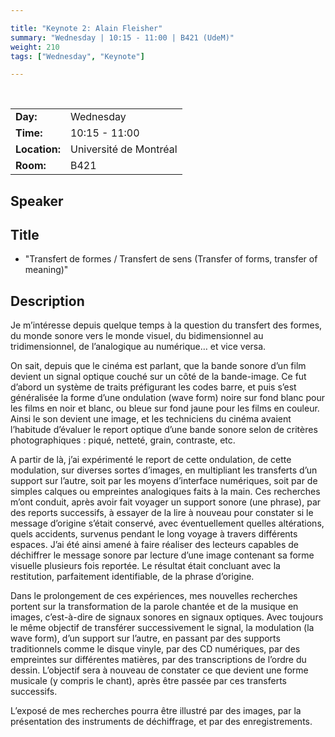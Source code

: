 ```yaml
---

title: "Keynote 2: Alain Fleisher"
summary: "Wednesday | 10:15 - 11:00 | B421 (UdeM)"
weight: 210
tags: ["Wednesday", "Keynote"]

---
```


<br>

| | |
| - | - |
| **Day:** | Wednesday |
| **Time:** | 10:15 - 11:00 |
| **Location:** | Université de Montréal |
| **Room:** | B421 |

## Speaker

<!-- - [Alain Fleisher]({{< relref "/authors/alain-fleischer" >}}) -->

## Title

- "Transfert de formes / Transfert de sens (Transfer of forms, transfer of meaning)" <!-- need English translation -->

## Description <!-- need English translation -->

Je m’intéresse depuis quelque temps à la question du transfert des formes, du monde sonore vers le monde visuel, du bidimensionnel au tridimensionnel, de l’analogique au numérique… et vice versa.

On sait, depuis que le cinéma est parlant, que la bande sonore d’un film devient un signal optique couché sur un côté de la bande-image. Ce fut d’abord un système de traits préfigurant les codes barre, et puis s’est généralisée la forme d’une ondulation (wave form) noire sur fond blanc pour les films en noir et blanc, ou bleue sur fond jaune pour les films en couleur. Ainsi le son devient une image, et les techniciens du cinéma avaient l’habitude d’évaluer le report optique d’une bande sonore selon de critères photographiques : piqué, netteté, grain, contraste, etc.

A partir de là, j’ai expérimenté le report de cette ondulation, de cette modulation, sur diverses sortes d’images, en multipliant les transferts d’un support sur l’autre, soit par les moyens d’interface numériques, soit par de simples calques ou empreintes analogiques faits à la main. Ces recherches m’ont conduit, après avoir fait voyager un support sonore (une phrase), par des reports successifs, à essayer de la lire à nouveau pour constater si le message d’origine s’était conservé, avec éventuellement quelles altérations, quels accidents, survenus pendant le long voyage à travers différents espaces. J’ai été ainsi amené à faire réaliser des lecteurs capables de déchiffrer le message sonore par lecture d’une image contenant sa forme visuelle plusieurs fois reportée. Le résultat était concluant avec la restitution, parfaitement identifiable, de la phrase d’origine.

Dans le prolongement de ces expériences, mes nouvelles recherches portent sur la transformation de la parole chantée et de la musique en images, c’est-à-dire de signaux sonores en signaux optiques. Avec toujours le même objectif de transférer successivement le signal, la modulation (la wave form), d’un support sur l’autre, en passant par des supports traditionnels comme le disque vinyle, par des CD numériques, par des empreintes sur différentes matières, par des transcriptions de l’ordre du dessin. L’objectif sera à nouveau de constater ce que devient une forme musicale (y compris le chant), après être passée par ces transferts successifs.

L’exposé de mes recherches pourra être illustré par des images, par la présentation des instruments de déchiffrage, et par des enregistrements.
